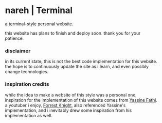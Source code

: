 # nareh | Terminal
a terminal-style personal website.

this website has plans to finish and deploy soon. thank you for your patience.

### disclaimer
in its current state, this is not the best code implementation for this website. the hope is to continuously update the site as i learn, and even possibly change technologies.

### inspiration credits
while the idea to make a website of this style was a personal one, inspiration for the implementation of this website comes from [Yassine Fathi](https://github.com/m4tt72/terminal). a youtuber i enjoy, [Forrest Knight](https://fkcodes.com/), also referenced Yassine's implementation, and i inevitably drew some inspiration from his implementation as well.
